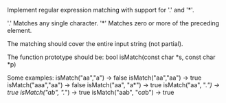 Implement regular expression matching with support for '.' and '*'.


'.' Matches any single character.
'*' Matches zero or more of the preceding element.

The matching should cover the entire input string (not partial).

The function prototype should be:
bool isMatch(const char *s, const char *p)

Some examples:
isMatch("aa","a") &rarr; false
isMatch("aa","aa") &rarr; true
isMatch("aaa","aa") &rarr; false
isMatch("aa", "a*") &rarr; true
isMatch("aa", ".*") &rarr; true
isMatch("ab", ".*") &rarr; true
isMatch("aab", "c*a*b") &rarr; true
